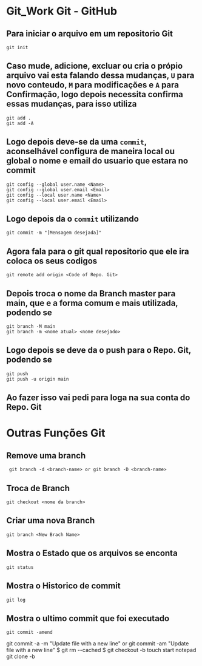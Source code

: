 # Git_Work Git - GitHub

## Para iniciar o arquivo em um repositorio Git
    git init
    
## Caso mude, adicione, excluar ou cria o própio arquivo vai esta falando dessa mudanças, `U` para novo conteudo, `M` para modificações e `A` para Confirmação, logo depois necessita confirma essas mudanças, para isso utiliza
    git add .
    git add -A
    
## Logo depois deve-se da uma `commit`, aconselhável configura de maneira local ou global o nome e email do usuario que estara no commit
    git config --global user.name <Name>
    git config --global user.email <Email>
    git config --local user.name <Name>
    git config --local user.email <Email>
    
    
## Logo depois da o `commit` utilizando
    git commit -m "[Mensagem desejada]"

## Agora fala para o git qual repositorio que ele ira  coloca os seus codigos
    git remote add origin <Code of Repo. Git>
    
## Depois troca o nome da Branch master para main, que e a forma comum e mais utilizada, podendo se
    git branch -M main
    git branch -m <nome atual> <nome desejado>
    
## Logo depois se deve da o push para o Repo. Git, podendo se
    git push
    git push -u origin main

## Ao fazer isso vai pedi para loga na sua conta do Repo. Git


# Outras Funções Git

## Remove uma branch
     git branch -d <branch-name> or git branch -D <branch-name>
     
## Troca de Branch
    git checkout <nome da branch>

## Criar uma nova Branch
    git branch <New Brach Name>
    

## Mostra o Estado que os arquivos se enconta
    git status

## Mostra o Historico de commit
    git log

## Mostra o ultimo commit que foi executado
    git commit -amend


git commit -a -m "Update file with a new line" or git commit -am "Update file with a new line"
$ git rm --cached <file>
$ git checkout -b <nome da nova branch>
touch <arquivo>
start notepad <arquivo>
git clone <url> -b <branch>
